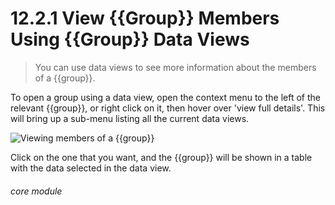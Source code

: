 # 12.2.1    View {{Group}} Members Using {{Group}} Data Views

> You can use data views to see more information about the members of a {{group}}. 

To open a group using a data view, open the context menu to the left of the relevant {{group}}, or right click on it, then hover over 'view full details'. This will bring up a sub-menu listing all the current data views.

![Viewing members of a {{group}}](110a.png)

 Click on the one that you want, and the {{group}} will be shown in a table with the data selected in the data view.  





###### core module

